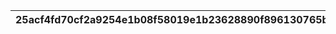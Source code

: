 |25acf4fd70cf2a9254e1b08f58019e1b23628890f896130765b0861151b2efd5|ecd03c15b98e845b30699075c440540deb408e9803ab733634838a79b5694644|3f837bbe7016ad0f1eb70347b143cee3040ef9625202365644c451c987f6e3ef|0e8694384fcbdaeacd263f066f44ff52ff14e90602dd1d2092e5a51ad1bc52a0|9918ac8fd8bd7f6962a4a53f694b0eb4b93b49457e77655a4c23feb8fe980f76|e2589a9cd6b1afa8cc62b71586fea1182005e57474cb8ae3b9fdb30b1e88de25|2e6f5bcec5f07c0b66907945d5e506f2dc6591f207f8a68880b5b648e9eb1c18|3d240d00fa6b6809f31b7ba0747a4604d682f12fcaf11063fcb6dae35e236294|942468c2ebf23af5f0bed184aaea41dfa56afadac5ad5f2076376768e791f40e|b0dca261d0d81a9560bf509b37b2ef21677a8f954b592a7f75b1d8907e7dfca4|cfc77ca68c5f23d645df2654ec90fddc34a0fe5c7a2cbc02264b02532654d633|
| --- | --- | --- | --- | --- | --- | --- | --- | --- | --- | --- |